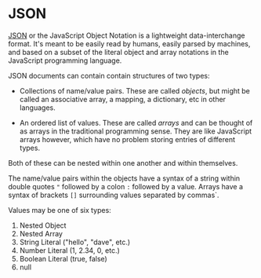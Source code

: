 JSON
=======
[JSON][json] or the JavaScript Object Notation is a lightweight data-interchange
format. It's meant to be easily read by humans, easily parsed by machines, and
based on a subset of the literal object and array notations in the JavaScript
programming language.

JSON documents can contain contain structures of two types:

 - Collections of name/value pairs. These are called *objects*, but might be
   called an associative array, a mapping, a dictionary, etc in other languages.

 - An ordered list of values. These are called *arrays* and can be thought of
   as arrays in the traditional programming sense. They are like JavaScript
   arrays however, which have no problem storing entries of different types.

Both of these can be nested within one another and within themselves. 

The  name/value pairs within the objects have a syntax of a string within double
quotes `"` followed by a colon `:` followed by a value. Arrays have a syntax of
brackets `[]` surrounding values separated by commas`.

Values may be one of six types:

 1. Nested Object
 2. Nested Array
 3. String Literal ("hello", "dave", etc.)
 4. Number Literal (1, 2.34, 0, etc.)
 5. Boolean Literal (true, false)
 6. null

[json]: http://json.org
